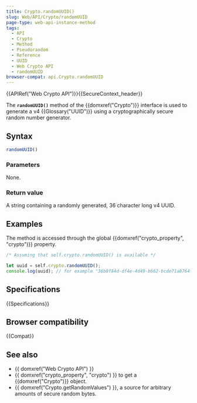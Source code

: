 ```yaml
---
title: Crypto.randomUUID()
slug: Web/API/Crypto/randomUUID
page-type: web-api-instance-method
tags:
  - API
  - Crypto
  - Method
  - Pseudorandom
  - Reference
  - UUID
  - Web Crypto API
  - randomUUID
browser-compat: api.Crypto.randomUUID
---
```


{{APIRef("Web Crypto API")}}{{SecureContext_header}}

The **`randomUUID()`** method of the {{domxref("Crypto")}} interface is used to generate a v4 {{Glossary("UUID")}} using a cryptographically secure random number generator.

## Syntax

```js
randomUUID()
```

### Parameters

None.

### Return value

A string containing a randomly generated, 36 character long v4 UUID.

## Examples

The method is accessed through the global {{domxref("crypto_property", "crypto")}} property.

```js
/* Assuming that self.crypto.randomUUID() is available */

let uuid = self.crypto.randomUUID();
console.log(uuid); // for example "36b8f84d-df4e-4d49-b662-bcde71a8764f"
```

## Specifications

{{Specifications}}

## Browser compatibility

{{Compat}}

## See also

- {{ domxref("Web Crypto API") }}
- {{ domxref("crypto_property", "crypto") }} to get a {{domxref("Crypto")}} object.
- {{ domxref("Crypto.getRandomValues") }}, a source for arbitrary amounts of secure random bytes.
